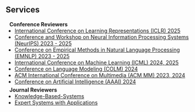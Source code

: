 ## Services

<h4 style="margin:0 10px 0;">Conference Reviewers</h4>

<ul style="margin:0 0 5px;">
  <li><a href="https://iclr.cc/"><autocolor>International Conference on Learning Representations (ICLR) 2025</autocolor></a></li>
  <li><a href="https://neurips.cc/"><autocolor>Conference and Workshop on Neural Information Processing Systems (NeurIPS) 2023 - 2025</autocolor></a></li>
  <li><a href="https://2024.emnlp.org/"><autocolor>Conference on Empirical Methods in Natural Language Processing (EMNLP) 2023 - 2025</autocolor></a></li>
  <li><a href="https://icml.cc/"><autocolor>International Conference on Machine Learning (ICML) 2024, 2025</autocolor></a></li>
  <li><a href="https://colmweb.org/"><autocolor>Conference on Language Modeling (COLM) 2024</autocolor></a></li>
  <li><a href="https://2024.acmmm.org/"><autocolor>ACM International Conference on Multimedia (ACM MM) 2023, 2024</autocolor></a></li>
  <li><a href="https://aaai.org/aaai-conference/"><autocolor>Conference on Artificial Intelligence (AAAI) 2024</autocolor></a></li>
</ul>

<h4 style="margin:0 10px 0;">Journal Reviewers</h4>

<ul style="margin:0 0 20px;">
  <li><a href="https://www.sciencedirect.com/journal/knowledge-based-systems" target="_blank"> Knowledge-Based-Systems </a></li>
  <li><a href="https://www.sciencedirect.com/journal/expert-systems-with-applications" target="_blank"> Expert Systems with Applications </a></li>
</ul>

<!-- 
<h4 style="margin:0 10px 0;">Membership & Activities</h4>

<ul style="margin:0 0 20px;">
  <li><strong>[2019-present]</strong> Member of the <a href="https://www.amstat.org/" target="_blank"> American Statistical Association </a></li>
  <li><strong>[2019-present]</strong> Member of the <a href="https://www.biometricsociety.org/home" target="_blank"> International Biometric Society </a></li>
  <li><strong>[2021-2022]</strong> Chair of the <a href="https://nyu-medicine-cssa.github.io" target="_blank"> Chinese Student and Scholar Association (CSSA)</a> at Grossman School of Medicine, New York University</li>
</ul> -->
